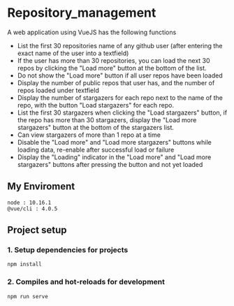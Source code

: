 # Repository_management
A web application using VueJS has the following functions
- List the first 30 repositories name of any github user (after entering the exact name of the user into a textfield)
- If the user has more than 30 repositories, you can load the next 30 repos by clicking the "Load more" button at the bottom of the list.
- Do not show the "Load more" button if all user repos have been loaded
- Display the number of public repos that user has, and the number of repos loaded under textfield
- Display the number of stargazers for each repo next to the name of the repo, with the button "Load stargazers" for each repo.
- List the first 30 stargazers when clicking the "Load stargazers" button, if the repo has more than 30 stargazers, display the "Load more stargazers" button at the bottom of the stargazers list.
- Can view stargazers of more than 1 repo at a time
- Disable the "Load more" and "Load more stargazers" buttons while loading data, re-enable after successful load or failure
- Display the "Loading" indicator in the "Load more" and "Load more stargazers" buttons after pressing the button and not yet loaded

## My Enviroment
```
node : 10.16.1
@vue/cli : 4.0.5
```

## Project setup
### 1. Setup dependencies for projects
```
npm install
```

### 2. Compiles and hot-reloads for development
```
npm run serve
```


